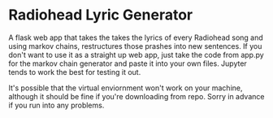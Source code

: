 # Radiohead Lyric Generator
A flask web app that takes the takes the lyrics of every Radiohead song and using markov chains, restructures those prashes into new sentences. If you don't want to use it as a straight up web app, just take the code from app.py for the markov chain generator and paste it into your own files. Jupyter tends to work the best for testing it out.

It's possible that the virtual enviornment won't work on your machine, although it should be fine if you're downloading from repo. Sorry in advance if you run into any problems.

